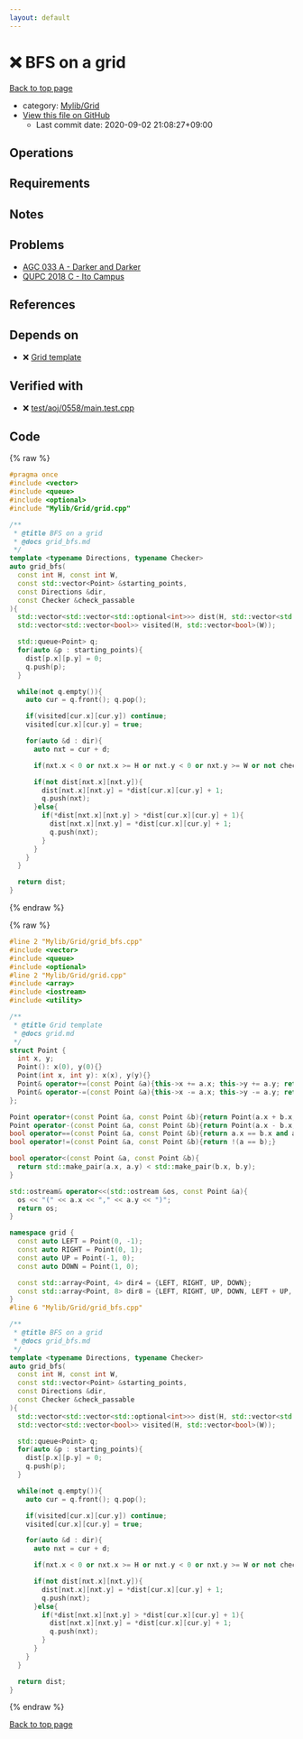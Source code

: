 ```yaml
---
layout: default
---
```


<!-- mathjax config similar to math.stackexchange -->
<script type="text/javascript" async
  src="https://cdnjs.cloudflare.com/ajax/libs/mathjax/2.7.5/MathJax.js?config=TeX-MML-AM_CHTML">
</script>
<script type="text/x-mathjax-config">
  MathJax.Hub.Config({
    TeX: { equationNumbers: { autoNumber: "AMS" }},
    tex2jax: {
      inlineMath: [ ['$','$'] ],
      processEscapes: true
    },
    "HTML-CSS": { matchFontHeight: false },
    displayAlign: "left",
    displayIndent: "2em"
  });
</script>

<script type="text/javascript" src="https://cdnjs.cloudflare.com/ajax/libs/jquery/3.4.1/jquery.min.js"></script>
<script src="https://cdn.jsdelivr.net/npm/jquery-balloon-js@1.1.2/jquery.balloon.min.js" integrity="sha256-ZEYs9VrgAeNuPvs15E39OsyOJaIkXEEt10fzxJ20+2I=" crossorigin="anonymous"></script>
<script type="text/javascript" src="../../../assets/js/copy-button.js"></script>
<link rel="stylesheet" href="../../../assets/css/copy-button.css" />


# :x: BFS on a grid

<a href="../../../index.html">Back to top page</a>

* category: <a href="../../../index.html#437b04c37f52e5b35f1d2c24c546c491">Mylib/Grid</a>
* <a href="{{ site.github.repository_url }}/blob/master/Mylib/Grid/grid_bfs.cpp">View this file on GitHub</a>
    - Last commit date: 2020-09-02 21:08:27+09:00




## Operations

## Requirements

## Notes

## Problems

- [AGC 033 A - Darker and Darker](https://atcoder.jp/contests/agc033/tasks/agc033_a)
- [QUPC 2018 C - Ito Campus](https://atcoder.jp/contests/qupc2018/tasks/qupc2018_c)

## References


## Depends on

* :x: <a href="grid.cpp.html">Grid template</a>


## Verified with

* :x: <a href="../../../verify/test/aoj/0558/main.test.cpp.html">test/aoj/0558/main.test.cpp</a>


## Code

<a id="unbundled"></a>
{% raw %}
```cpp
#pragma once
#include <vector>
#include <queue>
#include <optional>
#include "Mylib/Grid/grid.cpp"

/**
 * @title BFS on a grid
 * @docs grid_bfs.md
 */
template <typename Directions, typename Checker>
auto grid_bfs(
  const int H, const int W,
  const std::vector<Point> &starting_points,
  const Directions &dir,
  const Checker &check_passable
){
  std::vector<std::vector<std::optional<int>>> dist(H, std::vector<std::optional<int>>(W));
  std::vector<std::vector<bool>> visited(H, std::vector<bool>(W));

  std::queue<Point> q;
  for(auto &p : starting_points){
    dist[p.x][p.y] = 0;
    q.push(p);
  }

  while(not q.empty()){
    auto cur = q.front(); q.pop();

    if(visited[cur.x][cur.y]) continue;
    visited[cur.x][cur.y] = true;

    for(auto &d : dir){
      auto nxt = cur + d;

      if(nxt.x < 0 or nxt.x >= H or nxt.y < 0 or nxt.y >= W or not check_passable(cur, nxt)) continue;

      if(not dist[nxt.x][nxt.y]){
        dist[nxt.x][nxt.y] = *dist[cur.x][cur.y] + 1;
        q.push(nxt);
      }else{
        if(*dist[nxt.x][nxt.y] > *dist[cur.x][cur.y] + 1){
          dist[nxt.x][nxt.y] = *dist[cur.x][cur.y] + 1;
          q.push(nxt);
        }
      }
    }
  }

  return dist;
}

```
{% endraw %}

<a id="bundled"></a>
{% raw %}
```cpp
#line 2 "Mylib/Grid/grid_bfs.cpp"
#include <vector>
#include <queue>
#include <optional>
#line 2 "Mylib/Grid/grid.cpp"
#include <array>
#include <iostream>
#include <utility>

/**
 * @title Grid template
 * @docs grid.md
 */
struct Point {
  int x, y;
  Point(): x(0), y(0){}
  Point(int x, int y): x(x), y(y){}
  Point& operator+=(const Point &a){this->x += a.x; this->y += a.y; return *this;}
  Point& operator-=(const Point &a){this->x -= a.x; this->y -= a.y; return *this;}
};

Point operator+(const Point &a, const Point &b){return Point(a.x + b.x, a.y + b.y);}
Point operator-(const Point &a, const Point &b){return Point(a.x - b.x, a.y - b.y);}
bool operator==(const Point &a, const Point &b){return a.x == b.x and a.y == b.y;}
bool operator!=(const Point &a, const Point &b){return !(a == b);}

bool operator<(const Point &a, const Point &b){
  return std::make_pair(a.x, a.y) < std::make_pair(b.x, b.y);
}

std::ostream& operator<<(std::ostream &os, const Point &a){
  os << "(" << a.x << "," << a.y << ")";
  return os;
}

namespace grid {
  const auto LEFT = Point(0, -1);
  const auto RIGHT = Point(0, 1);
  const auto UP = Point(-1, 0);
  const auto DOWN = Point(1, 0);

  const std::array<Point, 4> dir4 = {LEFT, RIGHT, UP, DOWN};
  const std::array<Point, 8> dir8 = {LEFT, RIGHT, UP, DOWN, LEFT + UP, LEFT + DOWN, RIGHT + UP, RIGHT + DOWN};
}
#line 6 "Mylib/Grid/grid_bfs.cpp"

/**
 * @title BFS on a grid
 * @docs grid_bfs.md
 */
template <typename Directions, typename Checker>
auto grid_bfs(
  const int H, const int W,
  const std::vector<Point> &starting_points,
  const Directions &dir,
  const Checker &check_passable
){
  std::vector<std::vector<std::optional<int>>> dist(H, std::vector<std::optional<int>>(W));
  std::vector<std::vector<bool>> visited(H, std::vector<bool>(W));

  std::queue<Point> q;
  for(auto &p : starting_points){
    dist[p.x][p.y] = 0;
    q.push(p);
  }

  while(not q.empty()){
    auto cur = q.front(); q.pop();

    if(visited[cur.x][cur.y]) continue;
    visited[cur.x][cur.y] = true;

    for(auto &d : dir){
      auto nxt = cur + d;

      if(nxt.x < 0 or nxt.x >= H or nxt.y < 0 or nxt.y >= W or not check_passable(cur, nxt)) continue;

      if(not dist[nxt.x][nxt.y]){
        dist[nxt.x][nxt.y] = *dist[cur.x][cur.y] + 1;
        q.push(nxt);
      }else{
        if(*dist[nxt.x][nxt.y] > *dist[cur.x][cur.y] + 1){
          dist[nxt.x][nxt.y] = *dist[cur.x][cur.y] + 1;
          q.push(nxt);
        }
      }
    }
  }

  return dist;
}

```
{% endraw %}

<a href="../../../index.html">Back to top page</a>

